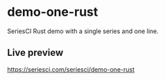 
# demo-one-rust

SeriesCI Rust demo with a single series and one line.

## Live preview

https://seriesci.com/seriesci/demo-one-rust

